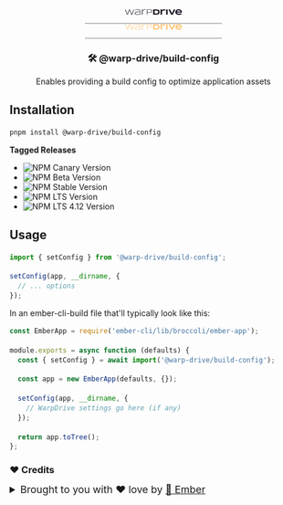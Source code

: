 <p align="center">
  <img
    class="project-logo"
    src="./logos/warp-drive-logo-dark.svg#gh-light-mode-only"
    alt="WarpDrive"
    width="200px"
    title="WarpDrive" />
  <img
    class="project-logo"
    src="./logos/warp-drive-logo-gold.svg#gh-dark-mode-only"
    alt="WarpDrive"
    width="200px"
    title="WarpDrive" />
</p>

<h3 align="center">🛠️ @warp-drive/build-config</h3>
<p align="center">Enables providing a build config to optimize application assets</p>

## Installation

```sh
pnpm install @warp-drive/build-config
```

**Tagged Releases**

- ![NPM Canary Version](https://img.shields.io/npm/v/%40warp-drive/build-config/canary?label=%40canary&color=FFBF00)
- ![NPM Beta Version](https://img.shields.io/npm/v/%40warp-drive/build-config/beta?label=%40beta&color=ff00ff)
- ![NPM Stable Version](https://img.shields.io/npm/v/%40warp-drive/build-config/latest?label=%40latest&color=90EE90)
- ![NPM LTS Version](https://img.shields.io/npm/v/%40warp-drive/build-config/lts?label=%40lts&color=0096FF)
- ![NPM LTS 4.12 Version](https://img.shields.io/npm/v/%40warp-drive/build-config/lts-4-12?label=%40lts-4-12&color=bbbbbb)

## Usage

```ts
import { setConfig } from '@warp-drive/build-config';

setConfig(app, __dirname, {
  // ... options
});
```

In an ember-cli-build file that'll typically look like this:

```ts
const EmberApp = require('ember-cli/lib/broccoli/ember-app');

module.exports = async function (defaults) {
  const { setConfig } = await import('@warp-drive/build-config');

  const app = new EmberApp(defaults, {});

  setConfig(app, __dirname, {
    // WarpDrive settings go here (if any)
  });

  return app.toTree();
};

```

### ♥️ Credits

 <details>
   <summary>Brought to you with ♥️ love by <a href="https://emberjs.com" title="EmberJS">🐹 Ember</a></summary>

  <style type="text/css">
    img.project-logo {
       padding: 0 5em 1em 5em;
       width: 100px;
       border-bottom: 2px solid #bbb;
       margin: 0 auto;
       display: block;
     }
    details > summary {
      font-size: 1.1rem;
      line-height: 1rem;
      margin-bottom: 1rem;
    }
    details {
      font-size: 1rem;
    }
    details > summary strong {
      display: inline-block;
      padding: .2rem 0;
      color: #000;
      border-bottom: 3px solid #bbb;
    }

    details > details {
      margin-left: 2rem;
    }
    details > details > summary {
      font-size: 1rem;
      line-height: 1rem;
      margin-bottom: 1rem;
    }
    details > details > summary strong {
      display: inline-block;
      padding: .2rem 0;
      color: #555;
      border-bottom: 2px solid #555;
    }
    details > details {
      font-size: .85rem;
    }

    @media (prefers-color-scheme: dark) {
      details > summary strong {
        color: #fff;
      }
    }
    @media (prefers-color-scheme: dark) {
      details > details > summary strong {
        color: #afaba0;
      border-bottom: 2px solid #afaba0;
      }
    }
  </style>
</details>
